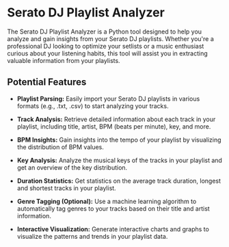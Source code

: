 # Serato DJ Playlist Analyzer

The Serato DJ Playlist Analyzer is a Python tool designed to help you analyze and gain insights from your Serato DJ playlists. Whether you're a professional DJ looking to optimize your setlists or a music enthusiast curious about your listening habits, this tool will assist you in extracting valuable information from your playlists.

## Potential Features

- **Playlist Parsing:** Easily import your Serato DJ playlists in various formats (e.g., .txt, .csv) to start analyzing your tracks.

- **Track Analysis:** Retrieve detailed information about each track in your playlist, including title, artist, BPM (beats per minute), key, and more.

- **BPM Insights:** Gain insights into the tempo of your playlist by visualizing the distribution of BPM values.

- **Key Analysis:** Analyze the musical keys of the tracks in your playlist and get an overview of the key distribution.

- **Duration Statistics:** Get statistics on the average track duration, longest and shortest tracks in your playlist.

- **Genre Tagging (Optional):** Use a machine learning algorithm to automatically tag genres to your tracks based on their title and artist information.

- **Interactive Visualization:** Generate interactive charts and graphs to visualize the patterns and trends in your playlist data.

